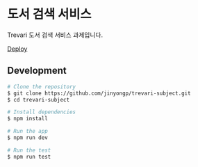 # 도서 검색 서비스

Trevari 도서 검색 서비스 과제입니다.

[Deploy](https://trevari-subject.vercel.app)

## Development

```bash
# Clone the repository
$ git clone https://github.com/jinyongp/trevari-subject.git
$ cd trevari-subject

# Install dependencies
$ npm install

# Run the app
$ npm run dev

# Run the test
$ npm run test
```
